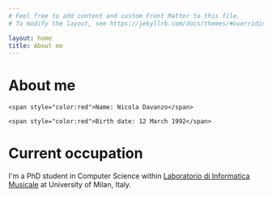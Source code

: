 ```yaml
---
# Feel free to add content and custom Front Matter to this file.
# To modify the layout, see https://jekyllrb.com/docs/themes/#overriding-theme-defaults

layout: home
title: About me
---
```


# About me

```
<span style="color:red">Name: Nicola Davanzo</span>
```

```
<span style="color:red">Birth date: 12 March 1992</span>
```

# Current occupation

I'm a PhD student in Computer Science within [Laboratorio di Informatica Musicale](https://www.lim.di.unimi.it/) at University of Milan, Italy.
